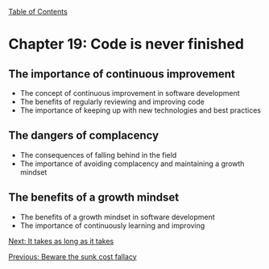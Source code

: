 [Table of Contents](README.md#table-of-Contents)

# Chapter 19: Code is never finished
## The importance of continuous improvement
- The concept of continuous improvement in software development
- The benefits of regularly reviewing and improving code
- The importance of keeping up with new technologies and best practices

## The dangers of complacency
- The consequences of falling behind in the field
- The importance of avoiding complacency and maintaining a growth mindset

## The benefits of a growth mindset
- The benefits of a growth mindset in software development
- The importance of continuously learning and improving

[Next: It takes as long as it takes](It-takes-as-long-as-it-takes.md)

[Previous: Beware the sunk cost fallacy](Beware-the-sunk-cost-fallacy.md)
